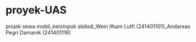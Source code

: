 # proyek-UAS
projek sewa mobil_kelompok skibidi_Wein Ilham Lutfi (241401101)_Andareas Pegri Damanik (241401116)
